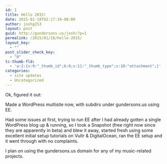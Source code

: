 ```yaml
---
id: 1
title: Hello 2015!
date: 2015-01-18T02:17:34-08:00
author: joshg253
layout: post
guid: http://gundersons.us/josh/?p=1
permalink: /2015/01/18/hello-2015/
layout_key:
  - ""
post_slider_check_key:
  - "0"
tc-thumb-fld:
  - 'a:2:{s:9:"_thumb_id";b:0;s:11:"_thumb_type";s:10:"attachment";}'
categories:
  - site updates
  - Uncategorized
---
```

Ok, figured it out:

Made a WordPress multisite now, with subdirs under gundersons.us using EE.

Had some issues at first, trying to run EE after I had already gotten a single WordPress blog up &amp; running, so I took a Snapshot (free right now since they are apparently in beta) and blew it away, started fresh using some excellent initial setup tutorials on Vultr &amp; DigitalOcean, ran the EE setup and it went through with no complaints.

I plan on using the gundersons.us domain for any of my music-related projects.